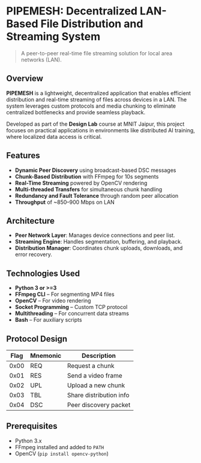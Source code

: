 # PIPEMESH: Decentralized LAN-Based File Distribution and Streaming System

> A peer-to-peer real-time file streaming solution for local area networks (LAN).

## Overview

**PIPEMESH** is a lightweight, decentralized application that enables efficient distribution and real-time streaming of files across devices in a LAN. The system leverages custom protocols and media chunking to eliminate centralized bottlenecks and provide seamless playback.

Developed as part of the **Design Lab** course at MNIT Jaipur, this project focuses on practical applications in environments like distributed AI training, where localized data access is critical.

## Features

- **Dynamic Peer Discovery** using broadcast-based DSC messages
- **Chunk-Based Distribution** with FFmpeg for 10s segments
- **Real-Time Streaming** powered by OpenCV rendering
- **Multi-threaded Transfers** for simultaneous chunk handling
- **Redundancy and Fault Tolerance** through random peer allocation
- **Throughput** of ~850–900 Mbps on LAN

## Architecture

- **Peer Network Layer**: Manages device connections and peer list.
- **Streaming Engine**: Handles segmentation, buffering, and playback.
- **Distribution Manager**: Coordinates chunk uploads, downloads, and error recovery.

## Technologies Used

- **Python 3 or >=3**
- **FFmpeg CLI** – For segmenting MP4 files
- **OpenCV** – For video rendering
- **Socket Programming** – Custom TCP protocol
- **Multithreading** – For concurrent data streams
- **Bash** – For auxiliary scripts

## Protocol Design

| Flag | Mnemonic | Description             |
|------|----------|-------------------------|
| 0x00 | REQ      | Request a chunk         |
| 0x01 | RES      | Send a video frame      |
| 0x02 | UPL      | Upload a new chunk      |
| 0x03 | TBL      | Share distribution info |
| 0x04 | DSC      | Peer discovery packet   |

## Prerequisites
- Python 3.x
- FFmpeg installed and added to `PATH`
- OpenCV (`pip install opencv-python`)

